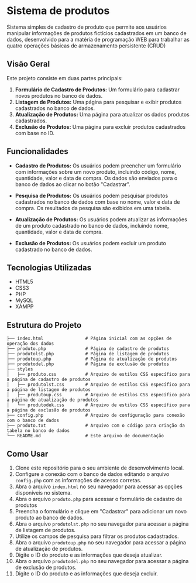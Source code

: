 # Sistema de produtos

Sistema simples de cadastro de produto que permite aos usuários manipular informações de produtos fictícios cadastrados em um banco de dados, desenvolvido para a matéria de programação WEB para trabalhar as quatro operações básicas de armazenamento persistente  (CRUD) 

## Visão Geral

Este projeto consiste em duas partes principais:

1. **Formulário de Cadastro de Produtos:** Um formulário para cadastrar novos produtos no banco de dados.
2. **Listagem de Produtos:** Uma página para pesquisar e exibir produtos cadastrados no banco de dados.
2. **Atualização de Produtos:** Uma página para atualizar os dados produtos cadastrados.
2. **Exclusão de Produtos:** Uma página para excluir produtos cadastrados com base no ID.

## Funcionalidades

- **Cadastro de Produtos:** Os usuários podem preencher um formulário com informações sobre um novo produto, incluindo código, nome, quantidade, valor e data de compra. Os dados são enviados para o banco de dados ao clicar no botão "Cadastrar".

- **Pesquisa de Produtos:** Os usuários podem pesquisar produtos cadastrados no banco de dados com base no nome, valor e data de compra. Os resultados da pesquisa são exibidos em uma tabela.

- **Atualização de Produtos:** Os usuários podem atualizar as informações de um produto cadastrado no banco de dados, incluindo nome, quantidade, valor e data de compra.

- **Exclusão de Produtos:** Os usuários podem excluir um produto cadastrado no banco de dados.


## Tecnologias Utilizadas

- HTML5
- CSS3
- PHP
- MySQL
- XAMPP

## Estrutura do Projeto

```
├── index.html                # Página inicial com as opções de operação dos dados
├── produto.php               # Página de cadastro de produtos
├── produtolst.php            # Página de listagem de produtos
├── produtoup.php             # Página de atualização de produtos
├── produtodel.php            # Página de exclusão de produtos
├── styles
│   ├── produto.css           # Arquivo de estilos CSS específico para a página de cadastro de produtos
│   ├── produtolst.css        # Arquivo de estilos CSS específico para a página de listagem de produtos
│   ├── produtoup.css         # Arquivo de estilos CSS específico para a página de atualização de produtos
│   └── produtodek.css        # Arquivo de estilos CSS específico para a página de exclusão de produtos
├── config.php                # Arquivo de configuração para conexão com o banco de dados
├── produto.txt               # Arquivo com o código para criação da tabela no banco de dados
└── README.md                 # Este arquivo de documentação

```

## Como Usar

1. Clone este repositório para o seu ambiente de desenvolvimento local.
2. Configure a conexão com o banco de dados editando o arquivo `config.php` com as informações de acesso corretas.
3. Abra o arquivo `index.html` no seu navegador para acessar as opções disponíveis no sistema.
4. Abra o arquivo  `produto.php` para acessar o formulário de cadastro de produtos
5. Preencha o formulário e clique em "Cadastrar" para adicionar um novo produto ao banco de dados.
6. Abra o arquivo `produtolst.php` no seu navegador para acessar a página de listagem de produtos.
7. Utilize os campos de pesquisa para filtrar os produtos cadastrados.
8. Abra o arquivo `produtoup.php` no seu navegador para acessar a página de atualização de produtos.
9. Digite o ID do produto e as informações que deseja atualizar.
10. Abra o arquivo `produtodel.php` no seu navegador para acessar a página de exclusão de produtos.
11. Digite o ID do produto e as informações que deseja excluir.

